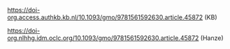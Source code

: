 
https://doi-org.access.authkb.kb.nl/10.1093/gmo/9781561592630.article.45872 (KB)

https://doi-org.nlhhg.idm.oclc.org/10.1093/gmo/9781561592630.article.45872 (Hanze)